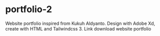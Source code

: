# portfolio-2
Website portfolio inspired from Kukuh Aldyanto. Design with Adobe Xd, create with HTML and Tailwindcss 3. Link download website portfolio
